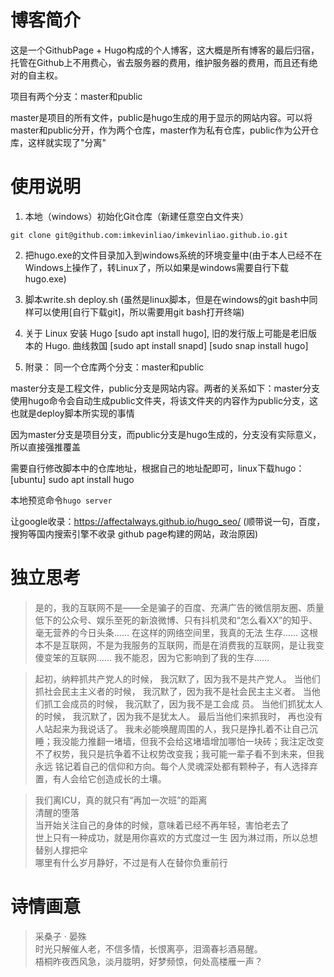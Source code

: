 # 博客简介
这是一个GithubPage + Hugo构成的个人博客，这大概是所有博客的最后归宿，托管在Github上不用费心，省去服务器的费用，维护服务器的费用，而且还有绝对的自主权。

项目有两个分支：master和public

master是项目的所有文件，public是hugo生成的用于显示的网站内容。可以将master和public分开，作为两个仓库，master作为私有仓库，public作为公开仓库，这样就实现了"分离"

# 使用说明

1. 本地（windows）初始化Git仓库（新建任意空白文件夹）   
```
git clone git@github.com:imkevinliao/imkevinliao.github.io.git
```

2. 把hugo.exe的文件目录加入到windows系统的环境变量中(由于本人已经不在Windows上操作了，转Linux了，所以如果是windows需要自行下载hugo.exe)

3. 脚本write.sh deploy.sh (虽然是linux脚本，但是在windows的git bash中同样可以使用[自行下载git]，所以需要用git bash打开终端)

4. 关于 Linux 安装 Hugo [sudo apt install hugo], 旧的发行版上可能是老旧版本的 Hugo. 曲线救国 [sudo apt install snapd] [sudo snap install hugo]

6. 附录：
同一个仓库两个分支：master和public

master分支是工程文件，public分支是网站内容。两者的关系如下：master分支使用hugo命令会自动生成public文件夹，将该文件夹的内容作为public分支，这也就是deploy脚本所实现的事情

因为master分支是项目分支，而public分支是hugo生成的，分支没有实际意义，所以直接强推覆盖

需要自行修改脚本中的仓库地址，根据自己的地址配即可，linux下载hugo：[ubuntu] sudo apt install hugo

本地预览命令`hugo server` 

让google收录：https://affectalways.github.io/hugo_seo/  (顺带说一句，百度，搜狗等国内搜索引擎不收录 github page构建的网站，政治原因)


# 独立思考

> 是的，我的互联网不是——全是骗子的百度、充满广告的微信朋友圈、质量低下的公众号、娱乐至死的新浪微博、只有抖机灵和“怎么看XX”的知乎、毫无营养的今日头条…… 在这样的网络空间里，我真的无法
> 生存…… 这根本不是互联网，不是为我服务的互联网，而是在消费我的互联网，是让我变傻变笨的互联网…… 我不能忍，因为它影响到了我的生存……

> 起初，纳粹抓共产党人的时候， 我沉默了，因为我不是共产党人。 当他们抓社会民主主义者的时候， 我沉默了，因为我不是社会民主主义者。 当他们抓工会成员的时候， 我沉默了，因为我不是工会成 
> 员。 当他们抓犹太人的时候， 我沉默了，因为我不是犹太人。 最后当他们来抓我时， 再也没有人站起来为我说话了。
> 我未必能唤醒周围的人，我只是挣扎着不让自己沉睡；我没能力推翻一堵墙，但我不会给这堵墙增加哪怕一块砖；我注定改变不了权势，我只是抗争着不让权势改变我；我可能一辈子看不到未来，但我永远
> 铭记着自己的信仰和方向。每个人灵魂深处都有颗种子，有人选择弃置，有人会给它创造成长的土壤。

> 我们离ICU，真的就只有“再加一次班”的距离  
> 清醒的堕落    
> 当开始关注自己的身体的时候，意味着已经不再年轻，害怕老去了   
> 世上只有一种成功，就是用你喜欢的方式度过一生
> 因为淋过雨，所以总想替别人撑把伞   
> 哪里有什么岁月静好，不过是有人在替你负重前行   

# 诗情画意
> 采桑子 · 晏殊  
> 时光只解催人老，不信多情，长恨离亭，泪滴春衫酒易醒。  
> 梧桐昨夜西风急，淡月胧明，好梦频惊，何处高楼雁一声？ 

